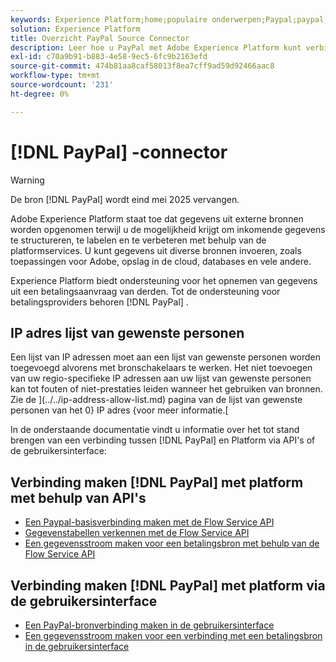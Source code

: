 ```yaml
---
keywords: Experience Platform;home;populaire onderwerpen;Paypal;paypal;PayPal
solution: Experience Platform
title: Overzicht PayPal Source Connector
description: Leer hoe u PayPal met Adobe Experience Platform kunt verbinden via API's of de gebruikersinterface.
exl-id: c70a9b91-b883-4e58-9ec5-6fc9b2163efd
source-git-commit: 474b81aa8caf58013f8ea7cff9ad59d92466aac8
workflow-type: tm+mt
source-wordcount: '231'
ht-degree: 0%

---
```


# [!DNL PayPal] -connector

>[!WARNING]
>
>De bron [!DNL PayPal] wordt eind mei 2025 vervangen.

Adobe Experience Platform staat toe dat gegevens uit externe bronnen worden opgenomen terwijl u de mogelijkheid krijgt om inkomende gegevens te structureren, te labelen en te verbeteren met behulp van de platformservices. U kunt gegevens uit diverse bronnen invoeren, zoals toepassingen voor Adobe, opslag in de cloud, databases en vele andere.

Experience Platform biedt ondersteuning voor het opnemen van gegevens uit een betalingsaanvraag van derden. Tot de ondersteuning voor betalingsproviders behoren [!DNL PayPal] .

## IP adres lijst van gewenste personen

Een lijst van IP adressen moet aan een lijst van gewenste personen worden toegevoegd alvorens met bronschakelaars te werken. Het niet toevoegen van uw regio-specifieke IP adressen aan uw lijst van gewenste personen kan tot fouten of niet-prestaties leiden wanneer het gebruiken van bronnen. Zie de ](../../ip-address-allow-list.md) pagina van de lijst van gewenste personen van het 0} IP adres {voor meer informatie.[

In de onderstaande documentatie vindt u informatie over het tot stand brengen van een verbinding tussen [!DNL PayPal] en Platform via API&#39;s of de gebruikersinterface:

## Verbinding maken [!DNL PayPal] met platform met behulp van API&#39;s

- [Een Paypal-basisverbinding maken met de Flow Service API](../../tutorials/api/create/payments/paypal.md)
- [Gegevenstabellen verkennen met de Flow Service API](../../tutorials/api/explore/tabular.md)
- [Een gegevensstroom maken voor een betalingsbron met behulp van de Flow Service API](../../tutorials/api/collect/payments.md)

## Verbinding maken [!DNL PayPal] met platform via de gebruikersinterface

- [Een PayPal-bronverbinding maken in de gebruikersinterface](../../tutorials/ui/create/payments/paypal.md)
- [Een gegevensstroom maken voor een verbinding met een betalingsbron in de gebruikersinterface](../../tutorials/ui/dataflow/payments.md)
